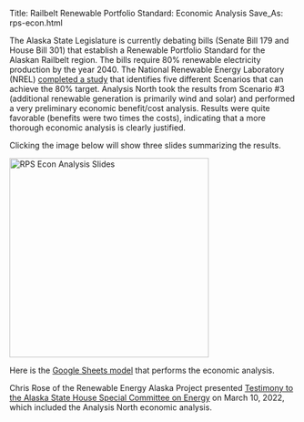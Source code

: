 Title: Railbelt Renewable Portfolio Standard: Economic Analysis
Save_As: rps-econ.html

The Alaska State Legislature is currently debating bills (Senate Bill 179 and House Bill 301) that establish a
Renewable Portfolio Standard for the Alaskan Railbelt region. The bills require
80% renewable electricity production by the year 2040.  The National Renewable Energy Laboratory (NREL)
<a href="https://www.nrel.gov/docs/fy22osti/81698.pdf" target="_blank">completed a study</a> that identifies five 
different Scenarios that can
achieve the 80% target.  Analysis North took the results from Scenario #3 (additional renewable generation is 
primarily wind and solar) and performed a very preliminary economic benefit/cost analysis.  Results were quite
favorable (benefits were two times the costs), indicating that a more thorough economic analysis is
clearly justified.

Clicking the image below will show three slides summarizing the results.

<a href="https://docs.google.com/presentation/d/14XXfjTvd37hvjBPr7BhrbW16f6bcrXeIUTg2fbfh780" target="_blank"><img src="/images/rps-slides.png" alt="RPS Econ Analysis Slides" width="350"/></a>

Here is the <a href="https://docs.google.com/spreadsheets/d/1MsCqUdsZOQC-69wlfkDb8eZ7DK-yYfbctUqkUwWfTOU" target="_blank">
Google Sheets model</a> that performs the economic analysis.

Chris Rose of the Renewable Energy Alaska Project presented
<a href="http://www.akleg.gov/basis/get_documents.asp?session=32&docid=80859" target="_blank">Testimony to the Alaska State House Special Committee on Energy</a> on March 10, 2022, which included the Analysis North economic analysis.
